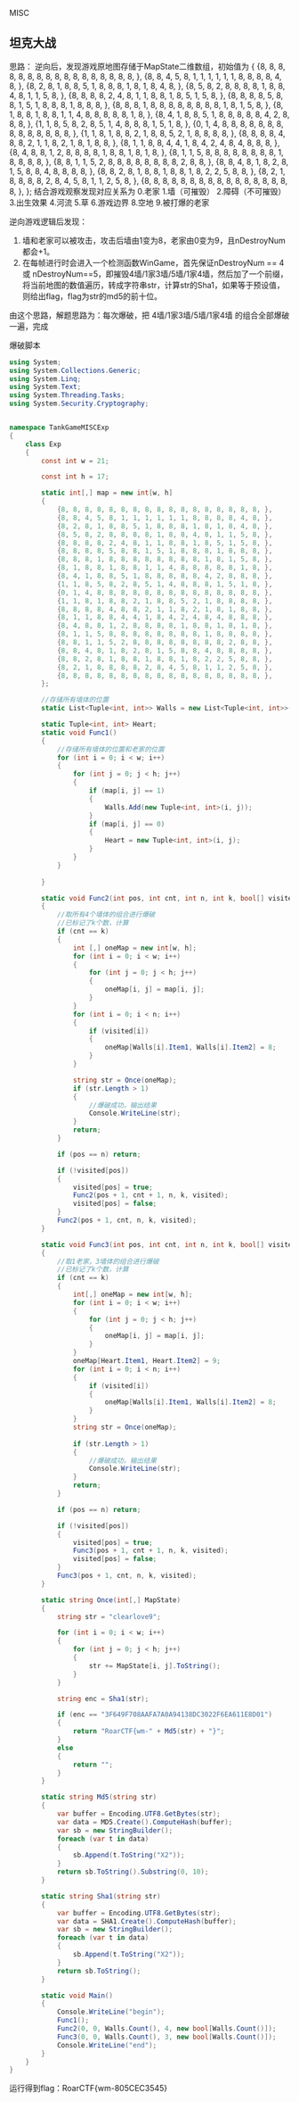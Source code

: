 MISC





## 坦克大战

思路：
逆向后，发现游戏原地图存储于MapState二维数组，初始值为
{
{8, 8, 8, 8, 8, 8, 8, 8, 8, 8, 8, 8, 8, 8, 8, 8, 8, },
{8, 8, 4, 5, 8, 1, 1, 1, 1, 1, 1, 8, 8, 8, 8, 4, 8, },
{8, 2, 8, 1, 8, 8, 5, 1, 8, 8, 8, 1, 8, 1, 8, 4, 8, },
{8, 5, 8, 2, 8, 8, 8, 8, 1, 8, 8, 4, 8, 1, 1, 5, 8, },
{8, 8, 8, 8, 2, 4, 8, 1, 1, 8, 8, 1, 8, 5, 1, 5, 8, },
{8, 8, 8, 8, 5, 8, 8, 1, 5, 1, 8, 8, 8, 1, 8, 8, 8, },
{8, 8, 8, 1, 8, 8, 8, 8, 8, 8, 8, 8, 1, 8, 1, 5, 8, },
{8, 1, 8, 8, 1, 8, 8, 1, 1, 4, 8, 8, 8, 8, 8, 1, 8, },
{8, 4, 1, 8, 8, 5, 1, 8, 8, 8, 8, 8, 4, 2, 8, 8, 8, },
{1, 1, 8, 5, 8, 2, 8, 5, 1, 4, 8, 8, 8, 1, 5, 1, 8, },
{0, 1, 4, 8, 8, 8, 8, 8, 8, 8, 8, 8, 8, 8, 8, 8, 8, },
{1, 1, 8, 1, 8, 8, 2, 1, 8, 8, 5, 2, 1, 8, 8, 8, 8, },
{8, 8, 8, 8, 4, 8, 8, 2, 1, 1, 8, 2, 1, 8, 1, 8, 8, },
{8, 1, 1, 8, 8, 4, 4, 1, 8, 4, 2, 4, 8, 4, 8, 8, 8, },
{8, 4, 8, 8, 1, 2, 8, 8, 8, 8, 1, 8, 8, 1, 8, 1, 8, },
{8, 1, 1, 5, 8, 8, 8, 8, 8, 8, 8, 8, 1, 8, 8, 8, 8, },
{8, 8, 1, 1, 5, 2, 8, 8, 8, 8, 8, 8, 8, 8, 2, 8, 8, },
{8, 8, 4, 8, 1, 8, 2, 8, 1, 5, 8, 8, 4, 8, 8, 8, 8, },
{8, 8, 2, 8, 1, 8, 8, 1, 8, 8, 1, 8, 2, 2, 5, 8, 8, },
{8, 2, 1, 8, 8, 8, 8, 2, 8, 4, 5, 8, 1, 1, 2, 5, 8, },
{8, 8, 8, 8, 8, 8, 8, 8, 8, 8, 8, 8, 8, 8, 8, 8, 8, },
};
结合游戏观察发现对应关系为
0.老家 1.墙（可摧毁） 2.障碍（不可摧毁） 3.出生效果 4.河流 5.草 6.游戏边界 8.空地 9.被打爆的老家

逆向游戏逻辑后发现：
1. 墙和老家可以被攻击，攻击后墙由1变为8，老家由0变为9，且nDestroyNum都会+1。
2. 在每帧进行时会进入一个检测函数WinGame，首先保证nDestroyNum == 4 或 nDestroyNum==5，即摧毁4墙/1家3墙/5墙/1家4墙，然后加了一个前缀，将当前地图的数值遍历，转成字符串str，计算str的Sha1，如果等于预设值，则给出flag，flag为str的md5的前十位。

由这个思路，解题思路为：每次爆破，把 4墙/1家3墙/5墙/1家4墙 的组合全部爆破一遍，完成

爆破脚本
```C#
using System;
using System.Collections.Generic;
using System.Linq;
using System.Text;
using System.Threading.Tasks;
using System.Security.Cryptography;


namespace TankGameMISCExp
{
    class Exp
    {
        const int w = 21;

        const int h = 17;

        static int[,] map = new int[w, h]
        {
            {8, 8, 8, 8, 8, 8, 8, 8, 8, 8, 8, 8, 8, 8, 8, 8, 8, },
            {8, 8, 4, 5, 8, 1, 1, 1, 1, 1, 1, 8, 8, 8, 8, 4, 8, },
            {8, 2, 8, 1, 8, 8, 5, 1, 8, 8, 8, 1, 8, 1, 8, 4, 8, },
            {8, 5, 8, 2, 8, 8, 8, 8, 1, 8, 8, 4, 8, 1, 1, 5, 8, },
            {8, 8, 8, 8, 2, 4, 8, 1, 1, 8, 8, 1, 8, 5, 1, 5, 8, },
            {8, 8, 8, 8, 5, 8, 8, 1, 5, 1, 8, 8, 8, 1, 8, 8, 8, },
            {8, 8, 8, 1, 8, 8, 8, 8, 8, 8, 8, 8, 1, 8, 1, 5, 8, },
            {8, 1, 8, 8, 1, 8, 8, 1, 1, 4, 8, 8, 8, 8, 8, 1, 8, },
            {8, 4, 1, 8, 8, 5, 1, 8, 8, 8, 8, 8, 4, 2, 8, 8, 8, },
            {1, 1, 8, 5, 8, 2, 8, 5, 1, 4, 8, 8, 8, 1, 5, 1, 8, },
            {0, 1, 4, 8, 8, 8, 8, 8, 8, 8, 8, 8, 8, 8, 8, 8, 8, },
            {1, 1, 8, 1, 8, 8, 2, 1, 8, 8, 5, 2, 1, 8, 8, 8, 8, },
            {8, 8, 8, 8, 4, 8, 8, 2, 1, 1, 8, 2, 1, 8, 1, 8, 8, },
            {8, 1, 1, 8, 8, 4, 4, 1, 8, 4, 2, 4, 8, 4, 8, 8, 8, },
            {8, 4, 8, 8, 1, 2, 8, 8, 8, 8, 1, 8, 8, 1, 8, 1, 8, },
            {8, 1, 1, 5, 8, 8, 8, 8, 8, 8, 8, 8, 1, 8, 8, 8, 8, },
            {8, 8, 1, 1, 5, 2, 8, 8, 8, 8, 8, 8, 8, 8, 2, 8, 8, },
            {8, 8, 4, 8, 1, 8, 2, 8, 1, 5, 8, 8, 4, 8, 8, 8, 8, },
            {8, 8, 2, 8, 1, 8, 8, 1, 8, 8, 1, 8, 2, 2, 5, 8, 8, },
            {8, 2, 1, 8, 8, 8, 8, 2, 8, 4, 5, 8, 1, 1, 2, 5, 8, },
            {8, 8, 8, 8, 8, 8, 8, 8, 8, 8, 8, 8, 8, 8, 8, 8, 8, },
        };

        //存储所有墙体的位置
        static List<Tuple<int, int>> Walls = new List<Tuple<int, int>>();

        static Tuple<int, int> Heart;
        static void Func1()
        {
            //存储所有墙体的位置和老家的位置
            for (int i = 0; i < w; i++)
            {
                for (int j = 0; j < h; j++)
                {
                    if (map[i, j] == 1)
                    {
                        Walls.Add(new Tuple<int, int>(i, j));
                    }
                    if (map[i, j] == 0)
                    {
                        Heart = new Tuple<int, int>(i, j);
                    }
                }
            }
            
        }

        static void Func2(int pos, int cnt, int n, int k, bool[] visited)
        {
            //取所有4个墙体的组合进行爆破
            //已标记了k个数，计算
            if (cnt == k)
            {
                int [,] oneMap = new int[w, h];
                for (int i = 0; i < w; i++)
                {
                    for (int j = 0; j < h; j++)
                    {
                        oneMap[i, j] = map[i, j];
                    }
                }
                for (int i = 0; i < n; i++)
                {
                    if (visited[i])
                    {
                        oneMap[Walls[i].Item1, Walls[i].Item2] = 8;
                    }
                }

                string str = Once(oneMap);
                if (str.Length > 1)
                {
                    //爆破成功，输出结果
                    Console.WriteLine(str);
                }
                return;
            }

            if (pos == n) return;

            if (!visited[pos])
            {
                visited[pos] = true;
                Func2(pos + 1, cnt + 1, n, k, visited);
                visited[pos] = false;
            }
            Func2(pos + 1, cnt, n, k, visited);
        }

        static void Func3(int pos, int cnt, int n, int k, bool[] visited)
        {
            //取1老家，3墙体的组合进行爆破
            //已标记了k个数，计算
            if (cnt == k)
            {
                int[,] oneMap = new int[w, h];
                for (int i = 0; i < w; i++)
                {
                    for (int j = 0; j < h; j++)
                    {
                        oneMap[i, j] = map[i, j];
                    }
                }
                oneMap[Heart.Item1, Heart.Item2] = 9;
                for (int i = 0; i < n; i++)
                {
                    if (visited[i])
                    {
                        oneMap[Walls[i].Item1, Walls[i].Item2] = 8;
                    }
                }
                string str = Once(oneMap);
                
                if (str.Length > 1)
                {
                    //爆破成功，输出结果
                    Console.WriteLine(str);
                }
                return;
            }

            if (pos == n) return;

            if (!visited[pos])
            {
                visited[pos] = true;
                Func3(pos + 1, cnt + 1, n, k, visited);
                visited[pos] = false;
            }
            Func3(pos + 1, cnt, n, k, visited);
        }

        static string Once(int[,] MapState)
        {
            string str = "clearlove9";

            for (int i = 0; i < w; i++)
            {
                for (int j = 0; j < h; j++)
                {
                    str += MapState[i, j].ToString();
                }
            }

            string enc = Sha1(str);

            if (enc == "3F649F708AAFA7A0A94138DC3022F6EA611E8D01")
            {
                return "RoarCTF{wm-" + Md5(str) + "}";
            }
            else
            {
                return "";
            }
        }

        static string Md5(string str)
        {
            var buffer = Encoding.UTF8.GetBytes(str);
            var data = MD5.Create().ComputeHash(buffer);
            var sb = new StringBuilder();
            foreach (var t in data)
            {
                sb.Append(t.ToString("X2"));
            }
            return sb.ToString().Substring(0, 10);
        }

        static string Sha1(string str)
        {
            var buffer = Encoding.UTF8.GetBytes(str);
            var data = SHA1.Create().ComputeHash(buffer);
            var sb = new StringBuilder();
            foreach (var t in data)
            {
                sb.Append(t.ToString("X2"));
            }
            return sb.ToString();
        }

        static void Main()
        {
            Console.WriteLine("begin");
            Func1();
            Func2(0, 0, Walls.Count(), 4, new bool[Walls.Count()]);
            Func3(0, 0, Walls.Count(), 3, new bool[Walls.Count()]);
            Console.WriteLine("end");
        }
    }
}

```
运行得到flag：RoarCTF{wm-805CEC3545}